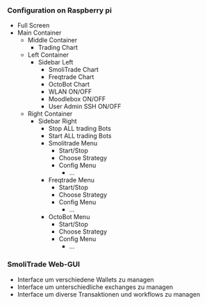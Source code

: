 ### Configuration on Raspberry pi

- Full Screen
- Main Container
	- Middle Container 
		- Trading Chart
	- Left Container
		- Sidebar Left
			- SmoliTrade Chart
			- Freqtrade Chart
			- OctoBot Chart
			- WLAN ON/OFF
			- Moodlebox ON/OFF
			- User Admin SSH ON/OFF
	- Right Container
		- Sidebar Right
			- Stop ALL trading Bots
			- Start ALL trading Bots
			- Smolitrade Menu
				- Start/Stop
				- Choose Strategy
				- Config Menu
					- ...
			- Freqtrade Menu
				- Start/Stop
				- Choose Strategy
				- Config Menu
					- ...
			- OctoBot Menu
				- Start/Stop
				- Choose Strategy
				- Config Menu
					- ...

### SmoliTrade Web-GUI

- Interface um verschiedene Wallets zu managen
- Interface um unterschiedliche exchanges zu managen
- Interface um diverse Transaktionen und workflows zu managen
